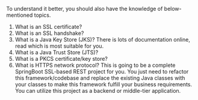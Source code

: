 

To understand it better, you should also have the knowledge of below-mentioned topics.
1.	What is an SSL certificate?
2.	What is an SSL handshake? 
3.	What is a Java Key Store (JKS)? There is lots of documentation online, read which is most suitable for you.
4.	What is a Java Trust Store (JTS)?
5.	What is a PKCS certificate/key store?
6.	What is HTTPS network protocol?
This is going to be a complete SpringBoot SSL-based REST project for you. You just need to refactor this framework/codebase and replace the existing Java classes with your classes to make this framework fulfill your business requirements. You can utilize this project as a backend or middle-tier application.

